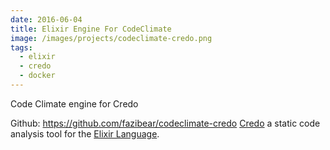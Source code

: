 ```yaml
---
date: 2016-06-04
title: Elixir Engine For CodeClimate
image: /images/projects/codeclimate-credo.png
tags:
  - elixir
  - credo
  - docker
---
```



Code Climate engine for Credo

<!--more-->

Github: https://github.com/fazibear/codeclimate-credo
[Credo](https://github.com/rrrene/credo) a static code analysis tool for the [Elixir Language](http://elixir-lang.org/).

